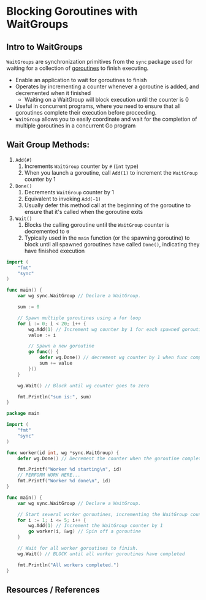 # Blocking Goroutines with WaitGroups

## Intro to WaitGroups

`WaitGroups` are synchronization primitives from the `sync` package used for waiting for a collection of [goroutines](go_concurrency_goroutines.md) to finish executing.

- Enable an application to wait for goroutines to finish
- Operates by incrementing a counter whenever a goroutine is added, and decremented when it finished
  - Waiting on a WaitGroup will block execution until the counter is 0
- Useful in concurrent programs, where you need to ensure that all goroutines complete their execution before proceeding.
- `WaitGroup` allows you to easily coordinate and wait for the completion of multiple goroutines in a concurrent Go program

## Wait Group Methods:

1. `Add(#)`
   1. Increments `WaitGroup` counter by `#` (`int` type)
   2. When you launch a goroutine, call `Add(1)` to increment the `WaitGroup` counter by 1
2. `Done()`
   1. Decrements `WaitGroup` counter by 1
   2. Equivalent to invoking `Add(-1)`
   3. Usually defer this method call at the beginning of the goroutine to ensure that it's called when the goroutine exits
3. `Wait()`
   1. Blocks the calling goroutine until the `WaitGroup` counter is decremented to `0`
   2. Typically used in the `main` function (or the spawning goroutine) to block until all spawned goroutines have called `Done()`, indicating they have finished execution

```go
import (
	"fmt"
	"sync"
)

func main() {
	var wg sync.WaitGroup // Declare a WaitGroup.

	sum := 0

	// Spawn multiple goroutines using a for loop
	for i := 0; i < 20; i++ {
		wg.Add(1) // Increment wg counter by 1 for each spawned goroutine
		value := i

		// Spawn a new goroutine
		go func() {
			defer wg.Done() // decrement wg counter by 1 when func completes
			sum += value
		}()
	}

	wg.Wait() // Block until wg counter goes to zero

	fmt.Println("sum is:", sum)
}
```

```go
package main

import (
	"fmt"
	"sync"
)

func worker(id int, wg *sync.WaitGroup) {
	defer wg.Done() // Decrement the counter when the goroutine completes.

	fmt.Printf("Worker %d starting\n", id)
	// PERFORM WORK HERE...
	fmt.Printf("Worker %d done\n", id)
}

func main() {
	var wg sync.WaitGroup // Declare a WaitGroup.

	// Start several worker goroutines, incrementing the WaitGroup counter for each.
	for i := 1; i <= 5; i++ {
		wg.Add(1) // Increment the WaitGroup counter by 1
		go worker(i, &wg) // Spin off a goroutine
	}

	// Wait for all worker goroutines to finish.
	wg.Wait() // BLOCK until all worker goroutines have completed

	fmt.Println("All workers completed.")
}
```

## Resources / References
